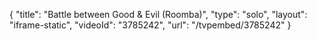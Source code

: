 {
    "title": "Battle between Good & Evil (Roomba)",
    "type": "solo",
    "layout": "iframe-static",
    "videoId": "3785242",
    "url": "\/tvpembed\/3785242"
}